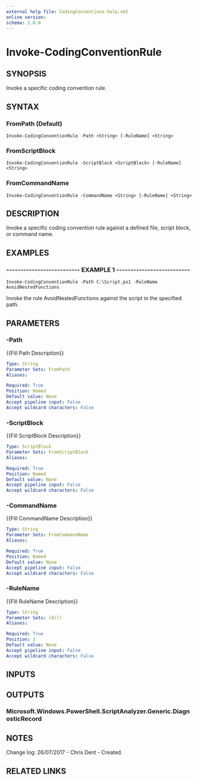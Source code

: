 ```yaml
---
external help file: CodingConventions-help.xml
online version: 
schema: 2.0.0
---
```


# Invoke-CodingConventionRule

## SYNOPSIS
Invoke a specific coding convention rule.

## SYNTAX

### FromPath (Default)
```
Invoke-CodingConventionRule -Path <String> [-RuleName] <String>
```

### FromScriptBlock
```
Invoke-CodingConventionRule -ScriptBlock <ScriptBlock> [-RuleName] <String>
```

### FromCommandName
```
Invoke-CodingConventionRule -CommandName <String> [-RuleName] <String>
```

## DESCRIPTION
Invoke a specific coding convention rule against a defined file, script block, or command name.

## EXAMPLES

### -------------------------- EXAMPLE 1 --------------------------
```
Invoke-CodingConventionRule -Path C:\Script.ps1 -RuleName AvoidNestedFunctions
```

Invoke the rule AvoidNestedFunctions against the script in the specified path.

## PARAMETERS

### -Path
{{Fill Path Description}}

```yaml
Type: String
Parameter Sets: FromPath
Aliases: 

Required: True
Position: Named
Default value: None
Accept pipeline input: False
Accept wildcard characters: False
```

### -ScriptBlock
{{Fill ScriptBlock Description}}

```yaml
Type: ScriptBlock
Parameter Sets: FromScriptBlock
Aliases: 

Required: True
Position: Named
Default value: None
Accept pipeline input: False
Accept wildcard characters: False
```

### -CommandName
{{Fill CommandName Description}}

```yaml
Type: String
Parameter Sets: FromCommandName
Aliases: 

Required: True
Position: Named
Default value: None
Accept pipeline input: False
Accept wildcard characters: False
```

### -RuleName
{{Fill RuleName Description}}

```yaml
Type: String
Parameter Sets: (All)
Aliases: 

Required: True
Position: 3
Default value: None
Accept pipeline input: False
Accept wildcard characters: False
```

## INPUTS

## OUTPUTS

### Microsoft.Windows.PowerShell.ScriptAnalyzer.Generic.DiagnosticRecord

## NOTES
Change log:
    26/07/2017 - Chris Dent - Created.

## RELATED LINKS

